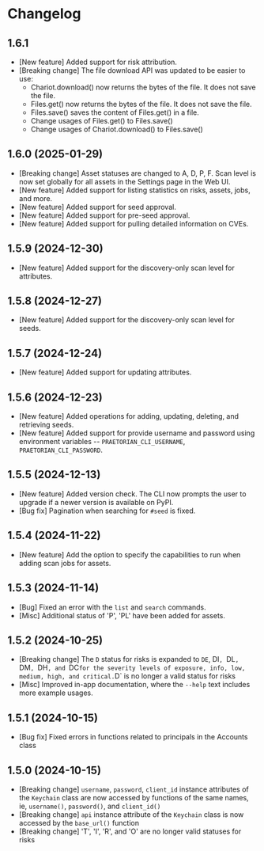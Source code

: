 # Changelog

## 1.6.1

* [New feature] Added support for risk attribution.
* [Breaking change] The file download API was updated to be easier to use:
    * Chariot.download() now returns the bytes of the file. It does not save the file.
    * Files.get() now returns the bytes of the file. It does not save the file.
    * Files.save() saves the content of Files.get() in a file.
    * Change usages of Files.get() to Files.save()
    * Change usages of Chariot.download() to Files.save()

## 1.6.0 (2025-01-29)

* [Breaking change] Asset statuses are changed to A, D, P, F. Scan level is
  now set globally for all assets in the Settings page in the Web UI.
* [New feature] Added support for listing statistics on risks, assets, jobs, and more.
* [New feature] Added support for seed approval.
* [New feature] Added support for pre-seed approval.
* [New feature] Added support for pulling detailed information on CVEs.

## 1.5.9 (2024-12-30)

* [New feature] Added support for the discovery-only scan level for attributes.

## 1.5.8 (2024-12-27)

* [New feature] Added support for the discovery-only scan level for seeds.

## 1.5.7 (2024-12-24)

* [New feature] Added support for updating attributes.

## 1.5.6 (2024-12-23)

* [New feature] Added operations for adding, updating, deleting, and retrieving seeds.
* [New feature] Added support for provide username and password using environment
  variables -- `PRAETORIAN_CLI_USERNAME`, `PRAETORIAN_CLI_PASSWORD`.

## 1.5.5 (2024-12-13)

* [New feature] Added version check. The CLI now prompts the user to upgrade if a newer
  version is available on PyPI.
* [Bug fix] Pagination when searching for `#seed` is fixed.

## 1.5.4 (2024-11-22)

* [New feature] Add the option to specify the capabilities to run when adding scan
  jobs for assets.

## 1.5.3 (2024-11-14)

* [Bug] Fixed an error with the `list` and `search` commands.
* [Misc] Additional status of 'P', 'PL' have been added for assets.

## 1.5.2 (2024-10-25)

* [Breaking change] The `D` status for risks is expanded to `DE`, DI`, `DL`, `DM`,
  `DH`, and `DC` for the severity levels of exposure, info, low, medium, high, and
  critical. `D` is no longer a valid status for risks
* [Misc] Improved in-app documentation, where the `--help` text includes
  more example usages.

## 1.5.1 (2024-10-15)

* [Bug fix] Fixed errors in functions related to principals in
  the Accounts class

## 1.5.0 (2024-10-15)

* [Breaking change] `username`, `password`, `client_id` instance
  attributes of the `Keychain` class are now accessed by functions
  of the same names, ie, `username()`, `password()`, and `client_id()`
* [Breaking change] `api` instance attribute of the `Keychain`
  class is now accessed by the `base_url()` function
* [Breaking change] 'T', 'I', 'R', and 'O' are no longer valid
  statuses for risks

